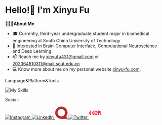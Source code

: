 # Hello!👋 I'm Xinyu Fu

👨🏻‍💻**About Me**

- 🎓 Currently, third-year undergraduate student major in biomedical engineering at South China University of Technology
- 👀 Interested in Brain-Computer Interface, Computational Neuroscience and Deep Learning
- 📫 Reach me by [xinyufu431@gmail.com](mailto:xinyufu431@gamil.com) or [202364810311@mail.scut.edu.cn](mailto:202364810311@mail.scut.edu.cn)
- 💻 Know more about me on my personal website [xinyu-fu.com](https://xinyufu.com).

Language&Platform&Tools

![My Skills](https://skillicons.dev/icons?i=py,c,cpp,md,latex,linux,anaconda,matlab,git,vscode,pycharm,pytorch,opencv,ps,pr)

Social:

<p align="left">
  <a href="https://www.instagram.com/xyfluorine?igsh=N25sMzVpNnAxdHJr" target="_blank">
    <img src="https://skillicons.dev/icons?i=instagram" alt="Instagram" width="40" height="40" />
  </a>
  <a href="https://www.linkedin.com/in/你的LinkedIn用户名" target="_blank">
    <img src="https://skillicons.dev/icons?i=linkedin" alt="LinkedIn" width="40" height="40" />
  </a>
  <!-- Quora -->
  <a href="https://www.quora.com/profile/你的Quora用户名" target="_blank">
    <img src="https://raw.githubusercontent.com/Fluorine-Brian/Fluorine-Brian/refs/heads/main/assets/quora.svg" alt="Quora" width="40" height="40" />
  </a>
  <a href="https://x.com/XinyuFu20050101?t=Ml7b9v47nz3iiqJpnU6hmQ&s=09">
    <img src="https://skillicons.dev/icons?i=twitter" alt="Twitter" width="40" height="40" />
  </a>
  <!-- 小红书 -->
  <a href="https://www.xiaohongshu.com/user/profile/5fd393f30000000001004770?xsec_token=YB6-TMf-aQsxkmzyAqlZmX44V909ovt9TDK2wzROa0sF0%3D&xsec_source=app_share&xhsshare=WeixinSession&appuid=5fd393f30000000001004770&apptime=1754578494&share_id=1a55a7d69371483789697da186cfcf03&share_channel=wechat" target="_blank">
    <img src="https://raw.githubusercontent.com/Fluorine-Brian/Fluorine-Brian/refs/heads/main/assets/xiaohongshu.svg" alt="Xiaohongshu" width="40" height="40" />
  </a>
</p>
